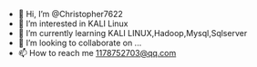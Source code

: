 - 👋 Hi, I’m @Christopher7622
- 👀 I’m interested in KALI Linux
- 🌱 I’m currently learning KALI LINUX,Hadoop,Mysql,Sqlserver
- 💞️ I’m looking to collaborate on ...
- 📫 How to reach me 1178752703@qq.com

<!---
Christopher7622/Christopher7622 is a ✨ special ✨ repository because its `README.md` (this file) appears on your GitHub profile.
You can click the Preview link to take a look at your changes.
--->
